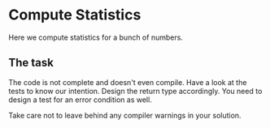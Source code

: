 # Compute Statistics

Here we compute statistics for a bunch of numbers.

## The task

The code is not complete and doesn't even compile.
Have a look at the tests to know our intention.
Design the return type accordingly.
You need to design a test for an error condition as well.

Take care not to leave behind any compiler warnings in your solution.
